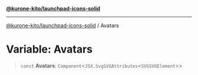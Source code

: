[**@kurone-kito/launchpad-icons-solid**](../README.md)

***

[@kurone-kito/launchpad-icons-solid](../globals.md) / Avatars

# Variable: Avatars

> `const` **Avatars**: `Component`\<`JSX.SvgSVGAttributes`\<`SVGSVGElement`\>\>
